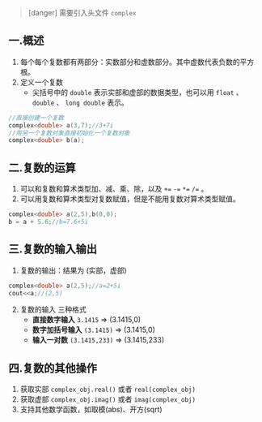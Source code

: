 >[danger] 需要引入头文件 `complex`

## 一.概述
1.	每个每个复数都有两部分：实数部分和虚数部分。其中虚数代表负数的平方根。
2.	定义一个复数
	+	尖括号中的 `double` 表示实部和虚部的数据类型，也可以用 `float` 、`double` 、 `long double` 表示。
```c++
//直接创建一个复数
complex<double> a(3,7);//3+7i
//用另一个复数对象直接初始化一个复数对象
complex<double> b(a);
```
## 二.复数的运算
1.	可以和复数和算术类型加、减、乘、除，以及 `+=`  `-=`  `*=`  `/=` 。
2.	可以用复数和算术类型对复数赋值，但是不能用复数对算术类型赋值。
```c++
complex<double> a(2,5),b(0,0);
b = a + 5.6;//b=7.6+5i
```

## 三.复数的输入输出
1.	复数的输出：结果为 (实部，虚部)
```c++
complex<double> a(2,5);//a=2+5i
cout<<a;//(2,5)
```
2.	复数的输入 三种格式
	+	**直接数字输入** `3.1415` => (3.1415,0)
	+	**数字加括号输入** `(3.1415)` => (3.1415,0)
	+	**输入一对数**  `(3.1415,233)` => (3.1415,233)

## 四.复数的其他操作
1.	获取实部 `complex_obj.real()` 或者 `real(complex_obj)`
2. 	获取虚部 `complex_obj.imag()` 或者 `imag(complex_obj)`
3.	支持其他数学函数，如取模(abs)、开方(sqrt)

